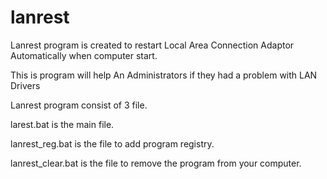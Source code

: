 # lanrest
Lanrest program is created to restart Local Area Connection Adaptor Automatically when computer start.

This is program will help An Administrators if they had a problem with LAN Drivers

Lanrest program consist of 3 file.

larest.bat is the main file.

lanrest_reg.bat is the file to add program registry.

lanrest_clear.bat is the file to remove the program from your computer.